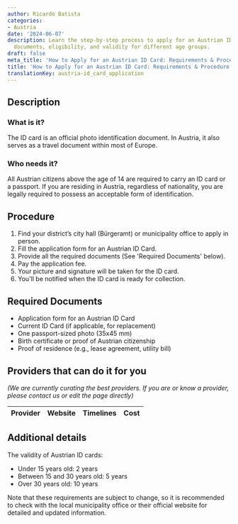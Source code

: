 ```yaml
---
author: Ricardo Batista
categories:
- Austria
date: '2024-06-07'
description: Learn the step-by-step process to apply for an Austrian ID card, required
  documents, eligibility, and validity for different age groups.
draft: false
meta_title: 'How to Apply for an Austrian ID Card: Requirements & Procedure'
title: 'How to Apply for an Austrian ID Card: Requirements & Procedure'
translationKey: austria-id_card_application
---
```


## Description
### What is it?
The ID card is an official photo identification document. In Austria, it also serves as a travel document within most of Europe.

### Who needs it?
All Austrian citizens above the age of 14 are required to carry an ID card or a passport. If you are residing in Austria, regardless of nationality, you are legally required to possess an acceptable form of identification.

## Procedure
1. Find your district’s city hall (Bürgeramt) or municipality office to apply in person.
2. Fill the application form for an Austrian ID Card. 
3. Provide all the required documents (See 'Required Documents' below).
4. Pay the application fee.
5. Your picture and signature will be taken for the ID card.
6. You'll be notified when the ID card is ready for collection. 

## Required Documents
- Application form for an Austrian ID Card
- Current ID Card (if applicable, for replacement)
- One passport-sized photo (35x45 mm)
- Birth certificate or proof of Austrian citizenship
- Proof of residence (e.g., lease agreement, utility bill)

## Providers that can do it for you

_(We are currently curating the best providers. If you are or know a provider, please contact us or edit the page directly)_

| Provider        |     Website     |     Timelines    |       Cost      |
| --------------- | --------------- |  :-------------: | :-------------: |

## Additional details
The validity of Austrian ID cards:
- Under 15 years old: 2 years
- Between 15 and 30 years old: 5 years
- Over 30 years old: 10 years

Note that these requirements are subject to change, so it is recommended to check with the local municipality office or their official website for detailed and updated information.